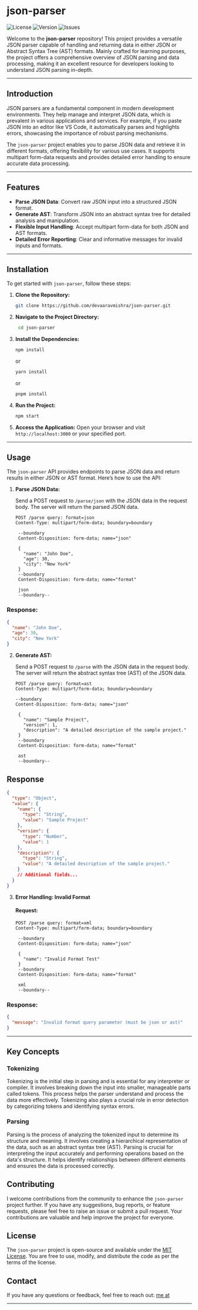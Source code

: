 # json-parser

![License](https://img.shields.io/github/license/devaaravmishra/json-parser)
![Version](https://img.shields.io/github/package-json/v/devaaravmishra/json-parser)
![Issues](https://img.shields.io/github/issues/devaaravmishra/json-parser)

Welcome to the **json-parser** repository! This project provides a versatile JSON parser capable of handling and returning data in either JSON or Abstract Syntax Tree (AST) formats. Mainly crafted for learning purposes, the project offers a comprehensive overview of JSON parsing and data processing, making it an excellent resource for developers looking to understand JSON parsing in-depth.

---

## Introduction

JSON parsers are a fundamental component in modern development environments. They help manage and interpret JSON data, which is prevalent in various applications and services. For example, if you paste JSON into an editor like VS Code, it automatically parses and highlights errors, showcasing the importance of robust parsing mechanisms.

The `json-parser` project enables you to parse JSON data and retrieve it in different formats, offering flexibility for various use cases. It supports multipart form-data requests and provides detailed error handling to ensure accurate data processing.

---

## Features

- **Parse JSON Data**: Convert raw JSON input into a structured JSON format.
- **Generate AST**: Transform JSON into an abstract syntax tree for detailed analysis and manipulation.
- **Flexible Input Handling**: Accept multipart form-data for both JSON and AST formats.
- **Detailed Error Reporting**: Clear and informative messages for invalid inputs and formats.

---

## Installation

To get started with `json-parser`, follow these steps:

1. **Clone the Repository:**

   ```bash
   git clone https://github.com/devaaravmishra/json-parser.git
   ```

2. **Navigate to the Project Directory:**

   ```bash
    cd json-parser
   ```

3. **Install the Dependencies:**

   ```bash
   npm install
   ```

   or

   ```bash
   yarn install
   ```

   or

   ```bash
   pnpm install
   ```

4. **Run the Project:**

   ```bash
   npm start
   ```

5. **Access the Application:**
   Open your browser and visit `http://localhost:3000` or your specified port.

---

## Usage

The `json-parser` API provides endpoints to parse JSON data and return results in either JSON or AST format. Here’s how to use the API:

1. **Parse JSON Data:**

   Send a POST request to `/parse/json` with the JSON data in the request body. The server will return the parsed JSON data.

   ```http
   POST /parse query: format=json
   Content-Type: multipart/form-data; boundary=boundary

    --boundary
    Content-Disposition: form-data; name="json"

    {
      "name": "John Doe",
      "age": 30,
      "city": "New York"
    }
    --boundary
    Content-Disposition: form-data; name="format"

    json
    --boundary--
   ```

### Response:

```json
{
  "name": "John Doe",
  "age": 30,
  "city": "New York"
}
```

2. **Generate AST:**

   Send a POST request to `/parse` with the JSON data in the request body. The server will return the abstract syntax tree (AST) of the JSON data.

   ```http
   POST /parse query: format=ast
   Content-Type: multipart/form-data; boundary=boundary

   --boundary
   Content-Disposition: form-data; name="json"

    {
      "name": "Sample Project",
      "version": 1,
      "description": "A detailed description of the sample project."
    }
    --boundary
    Content-Disposition: form-data; name="format"

    ast
    --boundary--
   ```

## Response

```json
{
  "type": "Object",
  "value": {
    "name": {
      "type": "String",
      "value": "Sample Project"
    },
    "version": {
      "type": "Number",
      "value": 1
    },
    "description": {
      "type": "String",
      "value": "A detailed description of the sample project."
    }
    // Additional fields...
  }
}
```

3. **Error Handling: Invalid Format**

   #### Request:

   ```http
   POST /parse query: format=xml
   Content-Type: multipart/form-data; boundary=boundary

    --boundary
    Content-Disposition: form-data; name="json"

    {
      "name": "Invalid Format Test"
    }
    --boundary
    Content-Disposition: form-data; name="format"

    xml
    --boundary--
   ```

### Response:

```json
{
  "message": "Invalid format query parameter (must be json or ast)"
}
```

---

## Key Concepts

### Tokenizing

Tokenizing is the initial step in parsing and is essential for any interpreter or compiler. It involves breaking down the input into smaller, manageable parts called tokens. This process helps the parser understand and process the data more effectively. Tokenizing also plays a crucial role in error detection by categorizing tokens and identifying syntax errors.

### Parsing

Parsing is the process of analyzing the tokenized input to determine its structure and meaning. It involves creating a hierarchical representation of the data, such as an abstract syntax tree (AST). Parsing is crucial for interpreting the input accurately and performing operations based on the data's structure. It helps identify relationships between different elements and ensures the data is processed correctly.

## Contributing

I welcome contributions from the community to enhance the `json-parser` project further. If you have any suggestions, bug reports, or feature requests, please feel free to raise an issue or submit a pull request. Your contributions are valuable and help improve the project for everyone.

## License

The `json-parser` project is open-source and available under the [MIT License](LICENSE). You are free to use, modify, and distribute the code as per the terms of the license.

## Contact

If you have any questions or feedback, feel free to reach out: [me at](mailto:aaravmishra619@gmail.com)

---
